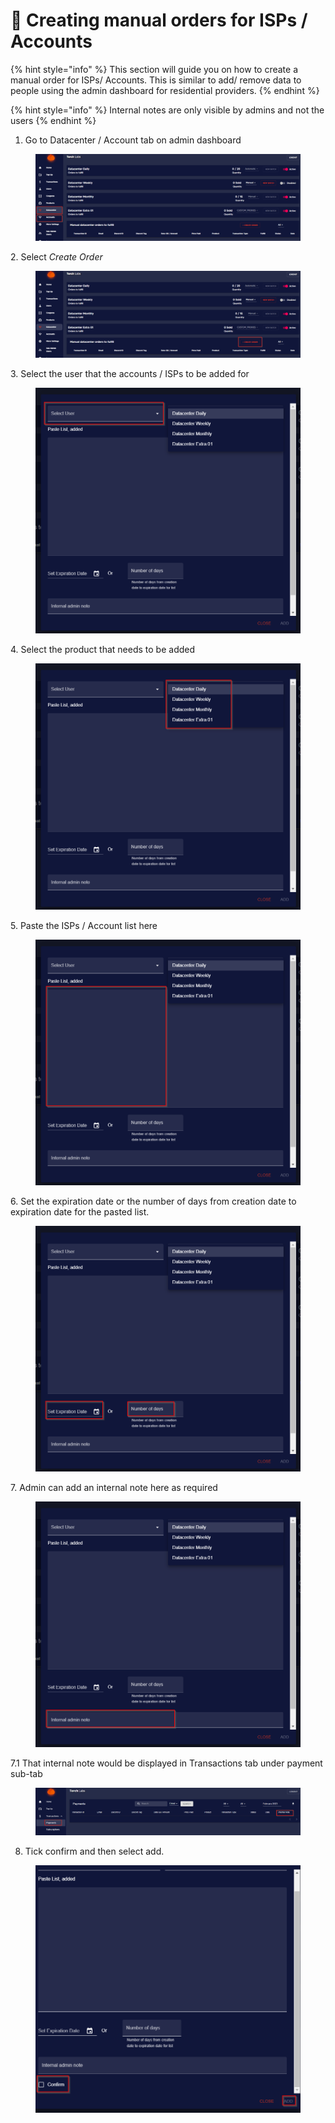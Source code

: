 # 📂 Creating manual orders for ISPs / Accounts

{% hint style="info" %}
This section will guide you on how to create a manual order for ISPs/ Accounts. This is similar to add/ remove data to people using the admin dashboard for residential providers.
{% endhint %}

{% hint style="info" %}
Internal notes are only visible by admins and not the users
{% endhint %}

1. Go to Datacenter / Account tab on admin dashboard

<figure><img src="../.gitbook/assets/1 (3).png" alt=""><figcaption></figcaption></figure>

2\. Select _Create Order_

<figure><img src="../.gitbook/assets/2 (5).png" alt=""><figcaption></figcaption></figure>

3\. Select the user that the accounts / ISPs to be added for

<figure><img src="../.gitbook/assets/a (1).png" alt=""><figcaption></figcaption></figure>

4\. Select the product that needs to be added

<figure><img src="../.gitbook/assets/b (1).png" alt=""><figcaption></figcaption></figure>

5\. Paste the ISPs / Account list here

<figure><img src="../.gitbook/assets/c (1).png" alt=""><figcaption></figcaption></figure>

6\. Set the expiration date or the number of days from creation date to expiration date for the pasted list.

<figure><img src="../.gitbook/assets/d.png" alt=""><figcaption></figcaption></figure>

7\. Admin can add an internal note here as required

<figure><img src="../.gitbook/assets/e.png" alt=""><figcaption></figcaption></figure>

7.1 That internal note would be displayed in Transactions tab under payment sub-tab

<figure><img src="../.gitbook/assets/3 (6).png" alt=""><figcaption></figcaption></figure>

8. Tick confirm and then select add.

<figure><img src="../.gitbook/assets/f.png" alt=""><figcaption></figcaption></figure>

